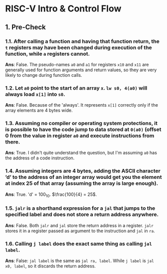 # RISC-V Intro & Control Flow
## 1. Pre-Check

### 1.1. After calling a function and having that function return, the `t` registers may have been changed during execution of the function, while `a` registers cannot.

**Ans**: False. The pseudo-names `a0` and `a1` for registers `x10` and `x11` are generally used for function arguments and return values, so they are very likely to change during function calls.

### 1.2. Let `a0` point to the start of an array `x`. `lw s0, 4(a0)` will always load `x[1]` into `s0`.

**Ans**: False. Because of the 'always'. It represents `x[1]` correctly only if the array elements are 4 bytes wide.

### 1.3. Assuming no compiler or operating system protections, it is possible to have the code jump to data stored at `0(a0)` (offset 0 from the value in register `a0` and execute instructions from there.

**Ans**: True. I didn't quite understand the question, but I'm assuming `a0` has the address of a code instruction.

### 1.4. Assuming integers are 4 bytes, adding the ASCII character ’d’ to the address of an integer array would get you the element at index 25 of that array (assuming the array is large enough).

**Ans**: True. 'd' = $100_{10}$. $\frac{100}{4} = 25$.

### 1.5. `jalr` is a shorthand expression for a `jal` that jumps to the specified label and does not store a return address anywhere.

**Ans**: False. Both `jalr` and `jal` store the return address in a register. `jalr` stores it in a register passed as argument to the instruction and `jal` in `ra`.

### 1.6. Calling `j label` does the exact same thing as calling `jal label`.

**Ans**: False: `jal label` is the same as `jal ra, label`. While `j label` is `jal x0, label`, so it discards the return address.
